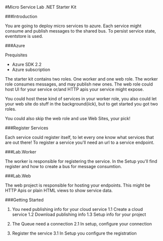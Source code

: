 #Micro Service Lab .NET Starter Kit

###Introduction

You are going to deploy micro services to azure. Each service might consume and publish messages to the shared bus.
To persist service state, eventstore is used.

###Azure

Prequisites
- Azure SDK 2.2
- Azure subscription

The starter kit contains two roles. One worker and one web role.
The worker role consumes messages, and may publish new ones. The web role could host UI 
for your service or/and HTTP apis your service might expose.

You could host these kind of services in your worker role, you also could let your web site do stuff in the background(iick), 
but to get started you got two roles.

You could also skip the web role and use Web Sites, your pick!

###Register Services

Each service could register itself, to let every one know what services that are out there!
To register a service you'll need an url to a service endpoint. 

###Lab.Worker

The worker is responsible for registering the service.
In the Setup you'll find register and how to create a bus for message consumtion.
 
###Lab.Web

The web project is responsible for hosting your endpoints. This might be HTTP Apis or plain HTML views to show service data.

###Getting Started

1. You need publishing info for your cloud service
1.1 Create a cloud service
1.2 Download publishing info
1.3 Setup info for your project

2. The Queue need a connection
2.1 In setup, configure your connection

3. Register the service
3.1 In Setup you configure the registration

